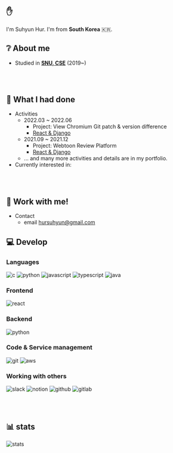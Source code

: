 ## ✋

I'm Suhyun Hur. I'm from **South Korea** 🇰🇷.

## ❔ About me

- Studied in [**SNU, CSE**](https://cse.snu.ac.kr/) (2019~)

<br/><br/>

## :eyes: What I had done

- Activities
  - 2022.03 ~ 2022.06
    - Project: View Chromium Git patch & version difference
    - [React & Django](https://github.com/lgewst/snu-helper-tool-project)
  - 2021.09 ~ 2021.12
    - Project: Webtoon Review Platform
    - [React & Django](https://github.com/swsnu/swpp2021-team10)
  - ... and many more activities and details are in my portfolio.
- Currently interested in:

<br/><br/>

## 🤝 Work with me!

- Contact
  - email [hursuhyun@gmail.com](mailto:/hursuhyun@gmail.com)

## 💻 Develop

### Languages

![c](https://img.shields.io/badge/C-A8B9CC?style=flat-badge&logo=C&logoColor=white)
![python](https://img.shields.io/badge/python-3776AB?style=flat-badge&logo=python&logoColor=white)
![javascript](https://img.shields.io/badge/JavaScript-F7DF1E?style=flat-badge&logo=JavaScript&logoColor=white)
![typescript](https://img.shields.io/badge/TypeScript-3178C6?style=flat-badge&logo=TypeScript&logoColor=white)
![java](https://img.shields.io/badge/Java-007396?style=flat-badge&logo=Java&logoColor=white)

### Frontend

![react](https://img.shields.io/badge/React-61DAFB?style=flat-badge&logo=React&logoColor=white)

### Backend

![python](https://img.shields.io/badge/django-092E20?style=flat-badge&logo=python&logoColor=white)

### Code & Service management

![git](https://img.shields.io/badge/Git-F05032?style=flat-badge&logo=Git&logoColor=white)
![aws](https://img.shields.io/badge/amazon%20AWS-232F3E?style=flat-badge&logo=amazon%20AWS&logoColor=white)

### Working with others

![slack](https://img.shields.io/badge/Slack-4A154B?style=flat-badge&logo=Slack&logoColor=white)
![notion](https://img.shields.io/badge/Notion-000000?style=flat-badge&logo=Notion&logoColor=white)
![github](https://img.shields.io/badge/Github-181717?style=flat-badge&logo=Github&logoColor=white)
![gitlab](https://img.shields.io/badge/Gitlab-FCA121?style=flat-badge&logo=Gitlab&logoColor=white)

<br/><br/>

## 📊 stats

![stats](https://github-readme-stats.vercel.app/api?username=hursuhyun&show_icons=true)

